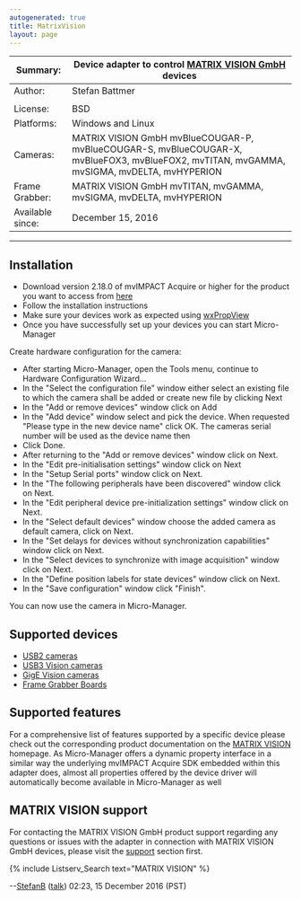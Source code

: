 ```yaml
---
autogenerated: true
title: MatrixVision
layout: page
---
```


| Summary:         | Device adapter to control [MATRIX VISION GmbH](http://www.matrix-vision.com) devices                                                      |
|------------------|-------------------------------------------------------------------------------------------------------------------------------------------|
| Author:          | Stefan Battmer                                                                                                                            |
|                  |                                                                                                                                           |
| License:         | BSD                                                                                                                                       |
| Platforms:       | Windows and Linux                                                                                                                         |
| Cameras:         | MATRIX VISION GmbH mvBlueCOUGAR-P, mvBlueCOUGAR-S, mvBlueCOUGAR-X, mvBlueFOX3, mvBlueFOX2, mvTITAN, mvGAMMA, mvSIGMA, mvDELTA, mvHYPERION |
| Frame Grabber:   | MATRIX VISION GmbH mvTITAN, mvGAMMA, mvSIGMA, mvDELTA, mvHYPERION                                                                         |
| Available since: | December 15, 2016                                                                                                                         |

------------------------------------------------------------------------

## Installation

-   Download version 2.18.0 of mvIMPACT Acquire or higher for the
    product you want to access from
    [here](https://www.matrix-vision.com/software-drivers-en.html)
-   Follow the installation instructions
-   Make sure your devices work as expected using
    [wxPropView](https://www.matrix-vision.com/manuals/mvBlueCOUGAR-X/GUI_page_0.html#GUI_section_mvPropView)
-   Once you have successfully set up your devices you can start
    Micro-Manager

Create hardware configuration for the camera:

-   After starting Micro-Manager, open the Tools menu, continue to
    Hardware Configuration Wizard...
-   In the "Select the configuration file" window either select an
    existing file to which the camera shall be added or create new file
    by clicking Next
-   In the "Add or remove devices" window click on Add
-   In the "Add device" window select and pick the device. When
    requested "Please type in the new device name" click OK. The cameras
    serial number will be used as the device name then
-   Click Done.
-   After returning to the "Add or remove devices" window click on Next.
-   In the "Edit pre-initialisation settings" window click on Next
-   In the "Setup Serial ports" window click on Next.
-   In the "The following peripherals have been discovered" window click
    on Next.
-   In the "Edit peripheral device pre-initialization settings" window
    click on Next.
-   In the "Select default devices" window choose the added camera as
    default camera, click on Next.
-   In the "Set delays for devices without synchronization capabilities"
    window click on Next.
-   In the "Select devices to synchronize with image acquisition" window
    click on Next.
-   In the "Define position labels for state devices" window click on
    Next.
-   In the "Save configuration" window click "Finish".

You can now use the camera in Micro-Manager.

## Supported devices

-   [USB2 cameras](https://www.matrix-vision.com/usb-20-en.html)
-   [USB3 Vision
    cameras](https://www.matrix-vision.com/usb3-vision-en.html)
-   [GigE Vision
    cameras](https://www.matrix-vision.com/gige-vision-en.html)
-   [Frame Grabber
    Boards](https://www.matrix-vision.com/summary-frame-grabbers.html)

## Supported features

For a comprehensive list of features supported by a specific device
please check out the corresponding product documentation on the [MATRIX
VISION](http://www.matrix-vision.com) homepage. As Micro-Manager offers
a dynamic property interface in a similar way the underlying mvIMPACT
Acquire SDK embedded within this adapter does, almost all properties
offered by the device driver will automatically become available in
Micro-Manager as well

## MATRIX VISION support

For contacting the MATRIX VISION GmbH product support regarding any
questions or issues with the adapter in connection with MATRIX VISION
GmbH devices, please visit the
[support](https://www.matrix-vision.com/support-en.html) section first.

{% include Listserv_Search text="MATRIX VISION" %}

--[StefanB](User:StefanB "wikilink")
([talk](User_talk:StefanB "wikilink")) 02:23, 15 December 2016 (PST)

